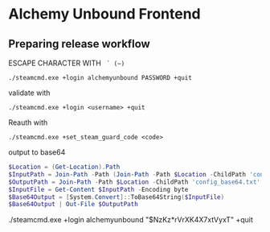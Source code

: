 # Alchemy Unbound Frontend


## Preparing release workflow

ESCAPE CHARACTER WITH `` ` (~)``

`./steamcmd.exe +login alchemyunbound PASSWORD +quit`

validate with

`./steamcmd.exe +login <username> +quit`

Reauth with

`./steamcmd.exe +set_steam_guard_code <code>`

output to base64

``` powershell
$Location = (Get-Location).Path
$InputPath = Join-Path -Path (Join-Path -Path $Location -ChildPath 'config') -ChildPath 'config.vdf'
$OutputPath = Join-Path -Path $Location -ChildPath 'config_base64.txt'
$InputFile = Get-Content $InputPath -Encoding byte
$Base64Output = [System.Convert]::ToBase64String($InputFile)
$Base64Output | Out-File $OutputPath
```











./steamcmd.exe +login alchemyunbound "$NzKz*rVrXK4X7xtVyxT" +quit
